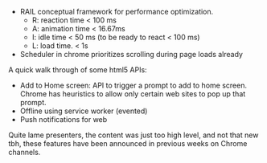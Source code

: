 - RAIL conceptual framework for performance optimization.
  - R: reaction time < 100 ms
  - A: animation time < 16.67ms
  - I: idle time < 50 ms (to be ready to react < 100 ms)
  - L: load time. < 1s
- Scheduler in chrome prioritizes scrolling during page loads already

A quick walk through of some html5 APIs: 
- Add to Home screen: API to trigger a prompt to add to home screen. Chrome has heuristics to allow only certain web sites to pop up that prompt.
- Offline using service worker (evented)
- Push notifications for web

Quite lame presenters, the content was just too high level, and not that new tbh, these features have been announced in previous weeks on Chrome channels.